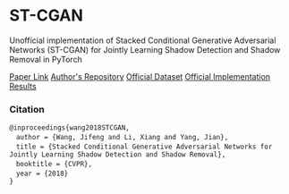 # ST-CGAN
Unofficial implementation of Stacked Conditional Generative Adversarial Networks (ST-CGAN) for Jointly Learning Shadow Detection and Shadow Removal in PyTorch

[Paper Link](https://arxiv.org/abs/1712.02478)
[Author's Repository](https://github.com/DeepInsight-PCALab/ST-CGAN)
[Official Dataset](https://drive.google.com/file/d/1I0qw-65KBA6np8vIZzO6oeiOvcDBttAY/view)
[Official Implementation Results](https://drive.google.com/drive/folders/1gNEZVoNk-0F_MzhXdqkd03f_aRhzurbg)

### Citation
```
@inproceedings{wang2018STCGAN,
　author = {Wang, Jifeng and Li, Xiang and Yang, Jian},
　title = {Stacked Conditional Generative Adversarial Networks for Jointly Learning Shadow Detection and Shadow Removal},
　booktitle = {CVPR},
　year = {2018}
}
```
